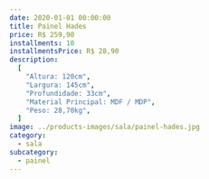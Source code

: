 ```yaml
---
date: 2020-01-01 00:00:00
title: Painel Hades
price: R$ 259,90
installments: 10
installmentsPrice: R$ 28,90
description:
  [
    "Altura: 120cm",
    "Largura: 145cm",
    "Profundidade: 33cm",
    "Material Principal: MDF / MDP",
    "Peso: 28,70kg",
  ]
image: ../products-images/sala/painel-hades.jpg
category:
  - sala
subcategory:
  - painel
---
```

